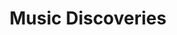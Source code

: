 ---
title: Music Discoveries
layout: wikibook
pinned: true
books:
 - title: The americanization of ooga booga
   author: Hugh Masekela
   image: http://i3.ytimg.com/vi/VH0zCSwt0dc/maxresdefault.jpg
   notes: rowdy jazz energy
   href: https://www.youtube.com/playlist?list=PLoIcrhqxuvJX7C3owwa4rkW1cN0ITyYkl
 - title: Windflower
   author: Herb Ellis & Remo Palmier
   image: http://i3.ytimg.com/vi/fAi7IeJG-6Y/maxresdefault.jpg
   notes: delightful calm jazz guitar
   href: https://www.youtube.com/watch?v=fAi7IeJG-6Y
 - title: stepping into tomorrow
   author: donald byrd
   image: https://lastfm-img2.akamaized.net/i/u/174s/1ab166b50e7253427bd11a8fd6d80ed6.png
   notes: The future! From 1974. Beautiful energetic jazz. Contains the "think twice" track that I've had in my head forever... 
 - title: LE MONDE DU COUNTRY 75 
   author: Musicophilia
   image: https://musicophilia.files.wordpress.com/2019/09/musicophilia_00_le-monde-du-country-75_1971-1975_2019_cover.jpg?w=1536
   notes: staying away from slick Nashville sounds and focusing in on the more adventurous, expansive things happening in and adjacent to Country in the mid-70s.  The rhythms are funkier, the politics are more palatable, the production is lower-key, the lyrics generally more personal and thoughtful in their story-telling way.  Call it “Country for people who don’t like Country” if you want–but I’d argue it’s also truer to what Country music should be
   href: https://musicophilia.wordpress.com/2019/09/01/country-75/
 - title: the book of traps and lessons
   author: kate tempest
   image: https://lastfm-img2.akamaized.net/i/u/174s/dd30f522bae3699daf98da832dedfa07.png
   notes: Hold your own! Dark but uplifting magic from Kate Tempest.
   href: https://song.link/album/i/1460179508
 - title: The Scumfrog ft.Elliott LaRue (excerpt from sunrise 2017)
   author: The Scumfrog
   image: https://i1.sndcdn.com/artworks-000261553136-awqdxg-t500x500.jpg
   href: https://soundcloud.com/thescumfrog/the-scumfrog-ftelliott-larue-preview-from-sunrise-2017
   notes: Uplifting upbeat sunshine rave
 - title: Dawn
   author: Silent Poets
   image: https://lastfm-img2.akamaized.net/i/u/174s/48bb5b067a7b8b0d8e925f7f17b1b4d3.png
   href: https://song.link/album/i/1337983610
   notes: Electronic style, sweeping beats. Recommended via Ben Pieratt.
 - title: An Insatiable High
   author: Masayoshi Takanaka 
   image: http://i3.ytimg.com/vi/9cuxrkZeai8/maxresdefault.jpg
   href: https://www.youtube.com/watch?v=9cuxrkZeai8
   notes: Funky swing japanese times.
 - title: At The Pershing-But Not For Me
   author: Ahmad Jamal
   image: https://lastfm-img2.akamaized.net/i/u/174s/dfb0c183fd904dd9ada85c2d9404f641.png
   notes: Good jazz for spring time.
 - title: 70s Japanese Jazz Mix
   author: Magical Mystery Mix
   image: https://img.youtube.com/vi/s-jtdKjzQaE/0.jpg
   notes: Youtube shuffle jazz.   
 - title: Swiss Movement
   author: Eddie Harris
   image: https://lastfm-img2.akamaized.net/i/u/300x300/c864ea0121d446b7a4c1320f56ad3a98.jpg
   notes: Upbeat jazz. Bouncing.
 - title: The Electrifying Eddie Harris
   author: Eddie Harris
   image: https://lastfm-img2.akamaized.net/i/u/174s/498cdf3b0e37476fb4e9c0a6e5c0a9a6.jpg
   notes: Electrifying.
 - title: What Now
   author: Sylvan Esso
   image: https://lastfm-img2.akamaized.net/i/u/300x300/8d062d090e29fb9bb601069786279926.jpg
   notes: Punchy indie.
 - title: Singularity
   author: Jon Hopkins
   image: https://lastfm-img2.akamaized.net/i/u/174s/47f8536eae417634a13320f7fed4e2d9.jpg
   notes: Sweeping electro music for focusing.
 - title: Suzanne
   author: Roberta Flack
   image: https://lastfm-img2.akamaized.net/i/u/174s/8a8516f6805725fa10a3b5303dcb909a.png
   notes: Music to break you. Tender. Into the wreck.
 - title: Cactus Tree
   author: Joni Mitchell
   image: https://lastfm-img2.akamaized.net/i/u/174s/2a5c0b845bb2f081227cca69f5ec22c3.png
   notes: She only means to please them. Tender.
---